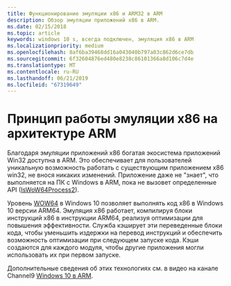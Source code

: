 ```yaml
---
title: Функционирование эмуляции x86 и ARM32 в ARM
description: Обзор эмуляции приложений x86 в ARM.
ms.date: 02/15/2018
ms.topic: article
keywords: windows 10 s, всегда подключен, эмуляция x86 в ARM
ms.localizationpriority: medium
ms.openlocfilehash: 8af6ba39468dd16a043040b797a03c862d6ce7db
ms.sourcegitcommit: 6f32604876ed480e8238c86101366a8d106c7d4e
ms.translationtype: MT
ms.contentlocale: ru-RU
ms.lasthandoff: 06/21/2019
ms.locfileid: "67319649"
---
```

# <a name="how-x86-emulation-works-on-arm"></a>Принцип работы эмуляции x86 на архитектуре ARM
Благодаря эмуляции приложений x86 богатая экосистема приложений Win32 доступна в ARM. Это обеспечивает для пользователей уникальную возможность работать с существующим приложением x86 win32, не внося никаких изменений. Приложение даже не "знает", что выполняется на ПК с Windows в ARM, пока не вызовет определенные API ([IsWoW64Process2](https://docs.microsoft.com/windows/desktop/api/wow64apiset/nf-wow64apiset-iswow64process2)).

Уровень [WOW64](https://docs.microsoft.com/windows/desktop/WinProg64/running-32-bit-applications) в Windows 10 позволяет выполнять код x86 в Windows 10 версии ARM64. Эмуляция x86 работает, компилируя блоки инструкций x86 в инструкции ARM64, реализуя оптимизации для повышения эффективности. Служба кэширует эти переведенные блоки кода, чтобы уменьшить издержки на перевод инструкций и обеспечить возможность оптимизации при следующем запуске кода. Кэши создаются для каждого модуля, чтобы другие приложения могли использовать их при первом запуске. 

Дополнительные сведения об этих технологиях см. в видео на канале Channel9 [Windows 10 в ARM](https://channel9.msdn.com/Events/Build/2017/P4171). 